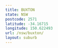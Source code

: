 ```yaml
---
title: BUXTON
state: NSW
postcode: 2571
latitude: -34.16715
longitude: 150.622493
url: /nsw/buxton/
layout: suburb
---
```

